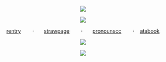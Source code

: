 <p align="center"

  ![](https://64.media.tumblr.com/85c63493bddc24dfbdc0122798ad68c4/59964896a5938d1f-9f/s1280x1920/61bcf746f20d57b35581bc3b3574a2c3d0b825a6.pnj)
  <p align="center"

![](https://komarev.com/ghpvc/?username=your-github-username&color=FF6A98&label=did+you+miss+me?)
<p align="center"

[rentry](https://rentry.co/momongaz)‎ ‎ ‎ ‎ ‎ ‎ ‎ ‎ ·‎ ‎ ‎ ‎ ‎ ‎ ‎ [strawpage](https://medstaffbrainrot.straw.page/)‎ ‎ ‎ ‎ ‎ ‎ ‎ ‎ ·‎ ‎ ‎ ‎ ‎ ‎ ‎ [pronounscc](https://pronouns.cc/@REVERISTCALICO)‎ ‎ ‎ ‎ ‎ ‎ ‎ ‎ ·‎ ‎ ‎ ‎ ‎ ‎ ‎ [atabook](https://eunashyuri.atabook.org/)
 <p align="center"

![](https://64.media.tumblr.com/a709afdd5067b20c39dcf51ee3ce412e/59964896a5938d1f-45/s2048x3072/2e64c5dfbb83ba908f83f3518af48a5859f416ca.pnj)
<p align="center"

![](https://64.media.tumblr.com/e656f20d38b8d3acf0945242edbf5bd9/59964896a5938d1f-c8/s1280x1920/d7af4b1c6af7132cc65fa85ab1a983e1afbcb6c0.pnj)

